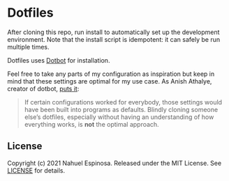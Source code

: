 # Dotfiles

After cloning this repo, run install to automatically set up the development environment. Note that the install script is idempotent: it can safely be run multiple times.

Dotfiles uses [Dotbot][dotbot] for installation.

Feel free to take any parts of my configuration as inspiration but keep in mind that these settings are optimal for my use case.
As Anish Athalye, creator of dotbot, [puts it](https://www.anishathalye.com/2014/08/03/managing-your-dotfiles/):

> If certain configurations worked for everybody, those settings would have been built into programs as defaults. Blindly cloning someone else’s dotfiles, especially without having an understanding of how everything works, is **not** the optimal approach.

## License

Copyright (c) 2021 Nahuel Espinosa. Released under the MIT License. See [LICENSE][license] for details.

[dotbot]: https://github.com/anishathalye/dotbot
[license]: LICENSE
